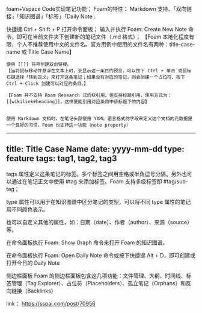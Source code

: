 foam+Vspace Code实现笔记功能；
   Foam的特性： Markdown 支持、「双向链接」「知识图谱」「标签」「Daily Note」

   快捷键 Ctrl + Shift + P 打开命令面板；
   输入并执行 Foam: Create New Note 命令，即可在当前文件夹下创建新的笔记文件（.md 格式）；
    【Foam 本地化程度有限，个人不推荐使用中文的文件名。官方用例中使用的文件名有两种：title-case-name 或 Title Case Name】

    使用 [[]] 符号创建双向链接。
    【当将鼠标移动并悬浮在文本上时，会显示这一条目的预览，可以按下 Ctrl + 单击 或鼠标右键选择「转到定义」来打开这条笔记；如果没有对应的笔记，则会创建一个占位符，按下Ctrl + Click 创建可以对应的条目。】

    【Foam 并不支持 Roam Research 式的块引用，但支持标题引用，使用方式为：[[wikilink#heading]]，这样便能引用对应条目中该标题下的内容】


    使用 Markdown 文档时，在笔记头部使用 YAML 语言格式的字段来定义这个文档的元数据是一个良好的习惯，Foam 也支持这一功能（note property）

---
title: Title Case Name
date: yyyy-mm-dd
type: feature
tags: tag1, tag2, tag3
---


tags 属性定义这条笔记的标签。多个标签之间用空格或半角逗号分隔。另外也可以通过在笔记正文中使用 #tag 来添加标签。Foam 支持多级标签即 #tag/sub-tag；

type 属性可以用于在知识图谱中区分笔记的类型，可以将不同 type 属性的笔记用不同颜色表示。

也可以自定义其他的属性，如：日期（date）、作者（author）、来源（source）等。



在命令面板执行 Foam: Show Graph 命令来打开 Foam 的知识图谱。


在命令面板执行 Foam: Open Daily Note 命令或按下快捷键 Alt + D，即可创建或打开今日的 Daily Note



侧边栏面板
Foam 的侧边栏面板包含这几项功能：文件管理、大纲、时间线、标签管理（Tag Explorer）、占位符（Placeholders）、孤立笔记（Orphans）和反向链接（Backlinks）



link： https://sspai.com/post/70956